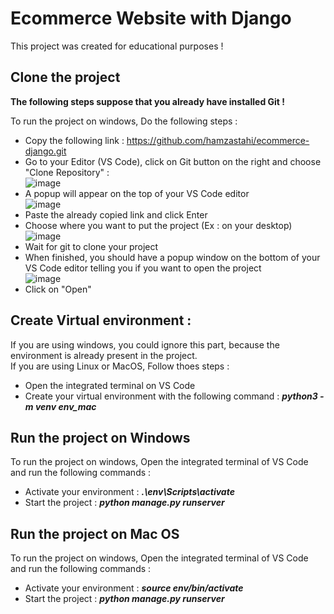 # Ecommerce Website with Django

This project was created for educational purposes !

## Clone the project
<b>The following steps suppose that you already have installed Git !</b>    

To run the project on windows, Do the following steps :
- Copy the following link : https://github.com/hamzastahi/ecommerce-django.git
- Go to your Editor (VS Code), click on Git button on the right and choose "Clone Repository" :   
![image](https://user-images.githubusercontent.com/64877852/187123990-87620479-de60-4ad8-839b-7af1726d8410.png)
- A popup will appear on the top of your VS Code editor   
![image](https://user-images.githubusercontent.com/64877852/187125325-4ddf82e2-602c-4be5-a7e7-bcdc3ba4cd8c.png)
- Paste the already copied link and click Enter
- Choose where you want to put the project (Ex : on your desktop)
![image](https://user-images.githubusercontent.com/64877852/187125437-b7d22532-eb76-407c-93d8-49d43585fc73.png)
- Wait for git to clone your project
- When finished, you should have a popup window on the bottom of your VS Code editor telling you if you want to open the project  
![image](https://user-images.githubusercontent.com/64877852/187125659-28c88f12-f3ad-4746-87b1-0f18fd3f5afe.png)
- Click on "Open"

## Create Virtual environment :
If you are using windows, you could ignore this part, because the environment is already present in the project.  
If you are using Linux or MacOS, Follow thoes steps :
- Open the integrated terminal on VS Code
- Create your virtual environment with the following command : ***python3 -m venv env_mac***

## Run the project on Windows
To run the project on windows, Open the integrated terminal of VS Code and run the following commands :
- Activate your environment : ***.\env\Scripts\activate</i>***  
- Start the project : ***python manage.py runserver***

## Run the project on Mac OS
To run the project on windows, Open the integrated terminal of VS Code and run the following commands :
- Activate your environment : ***source env/bin/activate***
- Start the project : ***python manage.py runserver***
